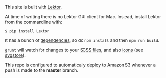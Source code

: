 This site is built with [Lektor](https://www.getlektor.com/).

At time of writing there is no Lektor GUI client for Mac. Instead, install Lektor from the commandline with:

```sh
$ pip install Lektor
```

It has a bunch of [dependencies](package.json), so do `npm install` and then `npm run build`.

`grunt` will watch for changes to your [SCSS files](assets/scss), and also [icons](assets/icons) (see [svgstore](https://github.com/FWeinb/grunt-svgstore)).

This repo is configured to automatically deploy to Amazon S3 whenever a push is made to the **master** branch.
